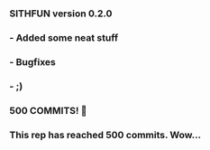 ### SITHFUN version 0.2.0

### - Added some neat stuff
### - Bugfixes
### - ;)


### 500 COMMITS! 🎉
### This rep has reached 500 commits. Wow...
